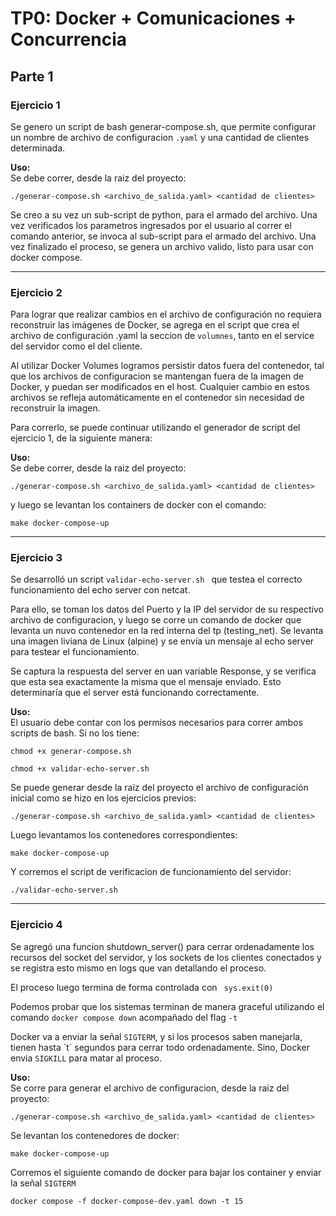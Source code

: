 # TP0: Docker + Comunicaciones + Concurrencia

## Parte 1

### Ejercicio 1

Se genero un script de bash generar-compose.sh, que permite configurar un nombre de archivo de configuracion ```.yaml``` y una cantidad de clientes determinada.

  **Uso:**  
  Se debe correr, desde la raiz del proyecto:
  ```
  ./generar-compose.sh <archivo_de_salida.yaml> <cantidad de clientes>
  ```

Se creo a su vez un sub-script de python, para el armado del archivo. Una vez verificados los parametros ingresados por el usuario al correr el comando anterior, se invoca al sub-script para el armado del archivo. Una vez finalizado el proceso, se genera un archivo valido, listo para usar con docker compose.

---

### Ejercicio 2

Para lograr que realizar cambios en el archivo de configuración no requiera reconstruir las imágenes de Docker, se agrega en el script que crea el archivo de configuración .yaml la seccion de ```volumnes```, tanto en el service del servidor como el del cliente.

Al utilizar Docker Volumes logramos persistir datos fuera del contenedor, tal que los archivos de configuracion se mantengan fuera de la imagen de Docker, y puedan ser modificados en el host. Cualquier cambio en estos archivos se refleja automáticamente en el contenedor sin necesidad de reconstruir la imagen.

Para correrlo, se puede continuar utilizando el generador de script del ejercicio 1, de la siguiente manera:

  **Uso:**  
  Se debe correr, desde la raiz del proyecto:
  ```
  ./generar-compose.sh <archivo_de_salida.yaml> <cantidad de clientes>
  ```

  y luego se levantan los containers de docker con el comando:

  ```
  make docker-compose-up
  ```

---

### Ejercicio 3

Se desarrolló un script ```validar-echo-server.sh ``` que testea el correcto funcionamiento del echo server con netcat.

Para ello, se toman los datos del Puerto y la IP del servidor de su respectivo archivo de configuracion, y luego se corre un comando de docker que levanta un nuvo contenedor en la red interna del tp (testing_net). Se levanta una imagen liviana de Linux (alpine) y se envía un mensaje al echo server para testear el funcionamiento. 

Se captura la respuesta del server en uan variable Response, y se verifica que esta sea exactamente la misma que el mensaje enviado. Esto determinaría que el server está funcionando correctamente.

**Uso:**  
  El usuario debe contar con los permisos necesarios para correr ambos scripts de bash. Si no los tiene:

  ```
  chmod +x generar-compose.sh
  ```

  ```
  chmod +x validar-echo-server.sh
  ```

  Se puede generar desde la raíz del proyecto el archivo de configuración inicial como se hizo en los ejercicios previos:
  ```
  ./generar-compose.sh <archivo_de_salida.yaml> <cantidad de clientes>
  ```

  Luego levantamos los contenedores correspondientes:
  ```
  make docker-compose-up
  ```

  Y corremos el script de verificacion de funcionamiento del servidor:
  ```
  ./validar-echo-server.sh
  ```

---

### Ejercicio 4

Se agregó una funcion shutdown_server() para cerrar ordenadamente los recursos del socket del servidor, y los sockets de los clientes conectados y se registra esto mismo en logs que van detallando el proceso.

El proceso luego termina de forma controlada con ``` sys.exit(0)```

Podemos probar que los sistemas terminan de manera graceful utilizando el comando ```docker compose down``` acompañado del flag ```-t```

Docker va a enviar la señal ```SIGTERM```, y si los procesos saben manejarla, tienen hasta ´t´ segundos para cerrar todo ordenadamente. Sino, Docker envia ```SIGKILL``` para matar al proceso.

  **Uso:**  
  Se corre para generar el archivo de configuracion, desde la raiz del proyecto:
  ```
  ./generar-compose.sh <archivo_de_salida.yaml> <cantidad de clientes>
  ```

  Se levantan los contenedores de docker:
  ```
  make docker-compose-up
  ```
  Corremos el siguiente comando de docker para bajar los container y enviar la señal ```SIGTERM```

  ```
  docker compose -f docker-compose-dev.yaml down -t 15
  ```